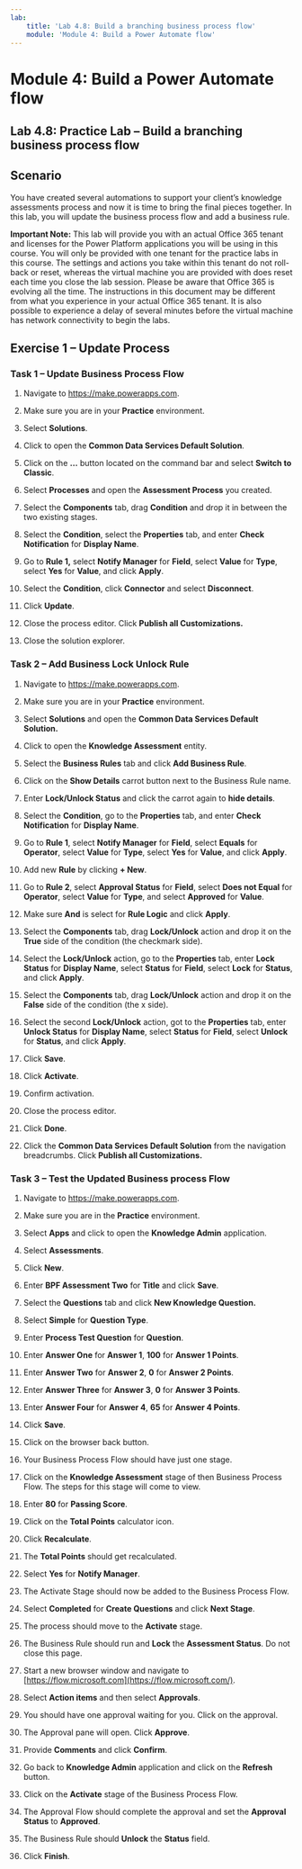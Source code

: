 ```yaml
---
lab:
    title: 'Lab 4.8: Build a branching business process flow'
    module: 'Module 4: Build a Power Automate flow'
---
```


Module 4: Build a Power Automate flow
================================

## Lab 4.8: Practice Lab – Build a branching business process flow

Scenario
--------

You have created several automations to support your client’s knowledge
assessments process and now it is time to bring the final pieces together. In
this lab, you will update the business process flow and add a business rule.

**Important Note:** This lab will provide you with an actual Office 365 tenant
and licenses for the Power Platform applications you will be using in this
course. You will only be provided with one tenant for the practice labs in this
course. The settings and actions you take within this tenant do not roll-back or
reset, whereas the virtual machine you are provided with does reset each time
you close the lab session. Please be aware that Office 365 is evolving all the time. The
instructions in this document may be different from what you experience in your
actual Office 365 tenant. It is also possible to experience a delay of several
minutes before the virtual machine has network connectivity to begin the labs.

Exercise 1 – Update Process 
----------------------------

### Task 1 – Update Business Process Flow

1.  Navigate to https://make.powerapps.com.

2.  Make sure you are in your **Practice** environment.

3.  Select **Solutions**.

4.  Click to open the **Common Data Services Default Solution**.

5.  Click on the **…** button located on the command bar and select **Switch to Classic**.

6.  Select **Processes** and open the **Assessment Process** you created.

7.  Select the **Components** tab, drag **Condition** and drop it in between the
    two existing stages.

8.  Select the **Condition**, select the **Properties** tab, and enter **Check
    Notification** for **Display Name**.

9.  Go to **Rule 1,** select **Notify Manager** for **Field**, select **Value**
    for **Type**, select **Yes** for **Value**, and click **Apply**.

10. Select the **Condition**, click **Connector** and select **Disconnect**.

11. Click **Update**.

12. Close the process editor. Click **Publish all Customizations.**

13. Close the solution explorer.

### Task 2 – Add Business Lock Unlock Rule

1.  Navigate to https://make.powerapps.com.

2.  Make sure you are in your **Practice** environment.

3.  Select **Solutions** and open the **Common Data Services Default Solution.**

4.  Click to open the **Knowledge Assessment** entity.

5.  Select the **Business Rules** tab and click **Add Business Rule**.

6.  Click on the **Show Details** carrot button next to the Business Rule name.

7.  Enter **Lock/Unlock Status** and click the carrot again to **hide details**.

8.  Select the **Condition**, go to the **Properties** tab, and enter **Check
    Notification** for **Display Name**.

9.  Go to **Rule 1**, select **Notify Manager** for **Field**, select **Equals**
    for **Operator**, select **Value** for **Type**, select **Yes** for
    **Value**, and click **Apply**.

10. Add new **Rule** by clicking **+ New**.

11. Go to **Rule 2**, select **Approval Status** for **Field**, select **Does
    not Equal** for **Operator**, select **Value** for **Type**, and select
    **Approved** for **Value**.

12. Make sure **And** is select for **Rule Logic** and click **Apply**.

13. Select the **Components** tab, drag **Lock/Unlock** action and drop it on
    the **True** side of the condition (the checkmark side).

14. Select the **Lock/Unlock** action, go to the **Properties** tab, enter
    **Lock Status** for **Display Name**, select **Status** for
    **Field**, select **Lock** for **Status**, and click **Apply**.

15. Select the **Components** tab, drag **Lock/Unlock** action and drop it on
    the **False** side of the condition (the x side).

16. Select the second **Lock/Unlock** action, got to the **Properties** tab,
    enter **Unlock Status** for **Display Name**, select **Status**
    for **Field**, select **Unlock** for **Status**, and click **Apply**.

17. Click **Save**.

18. Click **Activate**.

19. Confirm activation.

20. Close the process editor.

21. Click **Done**.

22. Click the **Common Data Services Default Solution** from the navigation breadcrumbs. Click **Publish all Customizations.**

### Task 3 – Test the Updated Business process Flow

1.  Navigate to https://make.powerapps.com.

2.  Make sure you are in the **Practice** environment.

3.  Select **Apps** and click to open the **Knowledge Admin** application.

4.  Select **Assessments**.

5.  Click **New**.

6.  Enter **BPF Assessment Two** for **Title** and click **Save**.

7.  Select the **Questions** tab and click **New Knowledge Question.**

8.  Select **Simple** for **Question Type**.

9.  Enter **Process Test Question** for **Question**.

10. Enter **Answer One** for **Answer 1**, **100** for **Answer 1 Points**.

11. Enter **Answer Two** for **Answer 2**, **0** for **Answer 2 Points**.

12. Enter **Answer Three** for **Answer 3**, **0** for **Answer 3 Points**.

13. Enter **Answer Four** for **Answer 4**, **65** for **Answer 4 Points**.

14. Click **Save**.

15. Click on the browser back button.

16. Your Business Process Flow should have just one stage.

17. Click on the **Knowledge Assessment** stage of then Business Process Flow. The steps
    for this stage will come to view.

18. Enter **80** for **Passing Score**.

19. Click on the **Total Points** calculator icon.

20. Click **Recalculate**.

21. The **Total Points** should get recalculated.

22. Select **Yes** for **Notify Manager**.

23. The Activate Stage should now be added to the Business Process Flow.

24. Select **Completed** for **Create Questions** and click **Next Stage**.

25. The process should move to the **Activate** stage.

27. The Business Rule should run and **Lock** the **Assessment Status**. Do not
    close this page.

28. Start a new browser window and navigate to
    [https://flow.microsoft.com](https://flow.microsoft.com/).

29. Select **Action items** and then select **Approvals**.

30. You should have one approval waiting for you. Click on the approval.

31. The Approval pane will open. Click **Approve**.

32. Provide **Comments** and click **Confirm**.

33. Go back to **Knowledge Admin** application and click on the **Refresh**
    button.

34. Click on the **Activate** stage of the Business Process Flow.

35. The Approval Flow should complete the approval and set the **Approval
    Status** to **Approved**.

36. The Business Rule should **Unlock** the **Status** field.

37. Click **Finish**.
